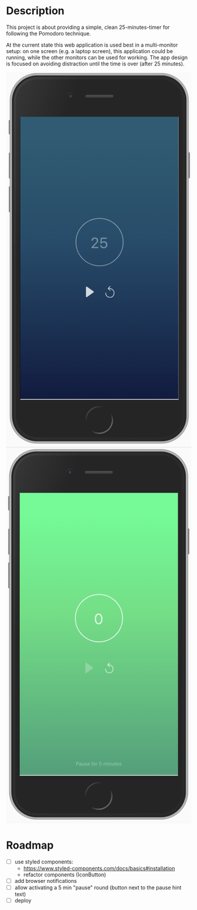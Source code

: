 # Description

This project is about providing a simple, clean 25-minutes-timer for following the Pomodoro technique.

At the current state this web application is used best in a multi-monitor setup: on one screen (e.g. a laptop screen), this application could be running, while the other monitors can be used for working.
The app design is focused on avoiding distraction until the time is over (after 25 minutes).

![Demo picture](demo-initial.png)
![Demo picture](demo-completed.png)

# Roadmap

- [ ] use styled components:
  - https://www.styled-components.com/docs/basics#installation
  - refactor components (IconButton)
- [ ] add browser notifications
- [ ] allow activating a 5 min "pause" round (button next to the pause hint text)
- [ ] deploy
